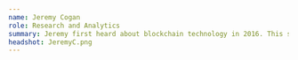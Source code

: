 ```yaml
---
name: Jeremy Cogan
role: Research and Analytics
summary: Jeremy first heard about blockchain technology in 2016. This sparked an interest that would lead to in-depth research on the potentials of blockchains and crytocurrencies and becoming a founding team member of the Blockchain Institute. He spent 2017 following the numerous ICOs that occured that year and has since been analyzing the impacts of blockchain technology. Jeremy also is a lead instructor for the institute and has designed several courses. His experience as an educator in the cryptocurrency and blockchain space and his enthusiastic outlook on the impact of new technology bring passion and energy to the team.
headshot: JeremyC.png
---
```

